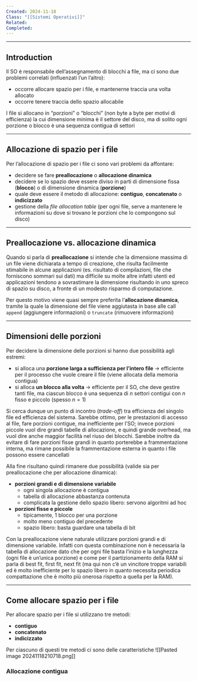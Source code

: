 ```yaml
---
Created: 2024-11-18
Class: "[[Sistemi Operativi]]"
Related: 
Completed:
---
```

---
## Introduction
Il SO è responsabile dell’assegnamento di blocchi a file, ma ci sono due problemi correlati (influenzati l’un l’altro):
- occorre allocare spazio per i file, e mantenerne traccia una volta allocato
- occorre tenere traccia dello spazio allocabile

I file si allocano in “porzioni” o “blocchi” (non byte a byte per motivi di efficienza) la cui dimensione minima è il settore del disco, ma di solito ogni porzione o blocco è una sequenza contigua di settori

---
## Allocazione di spazio per i file
Per l’allocazione di spazio per i file ci sono vari problemi da affontare:
- decidere se fare **preallocazione** o **allocazione dinamica**
- decidere se lo spazio deve essere diviso in parti di dimensione fissa (**blocco**) o di dimensione dinamica (**porzione**)
- quale deve essere il metodo di allocazione: **contiguo**, **concatenato** o **indicizzato**
- gestione della *file allocation table* (per ogni file, serve a mantenere le informazioni su dove si trovano le porzioni che lo compongono sul disco)

---
## Preallocazione vs. allocazione dinamica
Quando si parla di **preallocazione** si intende che la dimensione massima di un file viene dichiarata a tempo di creazione, che risulta facilmente stimabile in alcune applicazioni (es. risultato di compilazioni, file che forniscono sommari sui dati) ma difficile su molte altre infatti utenti ed applicazioni tendono a sovrastimare la dimensione risultando in uno spreco di spazio su disco, a fronte di un modesto risparmo di computazione.

Per questo motivo viene quasi sempre preferita l’**allocazione dinamica**, tramite la quale la dimensione del file viene aggiutasta in base alle call `append` (aggiungere informazioni) o `truncate` (rimuovere informazioni)

---
## Dimensioni delle porzioni
Per decidere la dimensione delle porzioni si hanno due possibilità agli estremi:
- si alloca una **porzione larga a sufficienza per l’intero file** → efficiente per il processo che vuole creare il file (viene allocata della memoria contigua)
- si alloca **un blocco alla volta** → efficiente per il SO, che deve gestire tanti file, ma ciascun blocco è una sequenza di $n$ settori contigui con $n$ fisso e piccolo (spesso $n=1$)

Si cerca dunque un punto di incontro (*trade-off*) tra efficienza del singolo file ed efficienza del sistema.
Sarebbe ottimo, per le prestazioni di accesso al file, fare porzioni contigue, ma inefficiente per l’SO; invece porzioni piccole vuol dire grandi tabelle di allocazione, e quindi grande overhead, ma vuol dire anche maggior facilità nel riuso dei blocchi.
Sarebbe inoltre da evitare di fare porzioni fisse grandi in quanto porterebbe a frammentazione interna, ma rimane possibile la frammentazione esterna in quanto i file possono essere cancellati

Alla fine risultano quindi rimanere due possibilità (valide sia per preallocazione che per allocazione dinamica):
- **porzioni grandi e di dimensione variabile**
	- ogni singola allocazione è contigua
	- tabella di allocazione abbastanza contenuta
	- complicata la gestione dello spazio libero: servono algoritmi ad hoc
- **porzioni fisse e piccole**
	- tipicamente, 1 blocco per una porzione
	- molto meno contiguo del precedente
	- spazio libero: basta guardare una tabella di bit

Con la preallocazione viene naturale utilizzare porzioni grandi e di dimensione variabile. Infatti con questa combinazione non è necessaria la tabella di allocazione dato che per ogni file basta l’inizio e la lunghezza (ogni file è un’unica porzione) e come per il partizionamento della RAM si parla di best fit, first fit, next fit (ma qui non c’è un vincitore troppe variabili ed è molto inefficiente per lo spazio libero in quanto necessita periodica compattazione che è molto più onerosa rispetto a quella per la RAM).

---
## Come allocare spazio per i file
Per allocare spazio per i file si utilizzano tre metodi:
- **contiguo**
- **concatenato**
- **indicizzato**

 Per ciascuno di questi tre metodi ci sono delle caratteristiche
 ![[Pasted image 20241118210718.png]]
### Allocazione contigua
